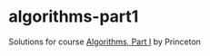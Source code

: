 # algorithms-part1
Solutions for course [Algorithms, Part I](https://www.coursera.org/learn/algorithms-part1/) by Princeton
